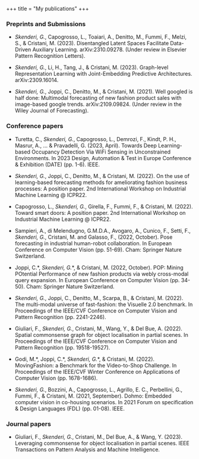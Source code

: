 +++
title = "My publications"
+++

### Preprints and Submissions
- *Skenderi, G.*, Capogrosso, L., Toaiari, A., Denitto, M., Fummi, F., Melzi, S., & Cristani, M. (2023). Disentangled Latent Spaces Facilitate Data-Driven Auxiliary Learning. arXiv:2310.09278. (Under review in Elsevier Pattern Recognition Letters).

- *Skenderi, G.*, Li, H., Tang, J., & Cristani, M. (2023). Graph-level Representation Learning with Joint-Embedding Predictive Architectures. arXiv:2309.16014.

- *Skenderi, G.*, Joppi, C., Denitto, M., & Cristani, M. (2021). Well googled is half done: Multimodal forecasting of new fashion product sales with image-based google trends. arXiv:2109.09824. (Under review in the Wiley Journal of Forecasting).

### Conference papers
- Turetta, C., *Skenderi, G.*, Capogrosso, L., Demrozi, F., Kindt, P. H., Masrur, A., ... & Pravadelli, G. (2023, April). Towards Deep Learning-based Occupancy Detection Via WiFi Sensing in Unconstrained Environments. In 2023 Design, Automation & Test in Europe Conference & Exhibition (DATE) (pp. 1-6). IEEE.

- *Skenderi, G.*, Joppi, C., Denitto, M., \& Cristani, M. (2022). On the use of learning-based forecasting methods for ameliorating fashion business processes: A position paper. 2nd International Workshop on Industrial Machine Learning @ ICPR22.

- Capogrosso, L., *Skenderi, G.*, Girella, F., Fummi, F., \& Cristani, M. (2022). Toward smart doors: A position paper. 2nd International Workshop on Industrial Machine Learning @ ICPR22.

- Sampieri, A., di Melendugno, G.M.D.A., Avogaro, A., Cunico, F., Setti, F., *Skenderi, G.*, Cristani, M. and Galasso, F., (2022, October). Pose forecasting in industrial human-robot collaboration. In European Conference on Computer Vision (pp. 51-69). Cham: Springer Nature Switzerland.

- Joppi, C.\*, *Skenderi, G.*\*, & Cristani, M. (2022, October). POP: Mining POtential Performance of new fashion products via webly cross-modal query expansion. In European Conference on Computer Vision (pp. 34-50). Cham: Springer Nature Switzerland.

- *Skenderi, G.*, Joppi, C., Denitto, M., Scarpa, B., & Cristani, M. (2022). The multi-modal universe of fast-fashion: the Visuelle 2.0 benchmark. In Proceedings of the IEEE/CVF Conference on Computer Vision and Pattern Recognition (pp. 2241-2246).

- Giuliari, F., *Skenderi, G.*, Cristani, M., Wang, Y., & Del Bue, A. (2022). Spatial commonsense graph for object localisation in partial scenes. In Proceedings of the IEEE/CVF Conference on Computer Vision and Pattern Recognition (pp. 19518-19527).

- Godi, M.\*, Joppi, C.\*, *Skenderi, G.*\*, & Cristani, M. (2022). MovingFashion: a Benchmark for the Video-to-Shop Challenge. In Proceedings of the IEEE/CVF Winter Conference on Applications of Computer Vision (pp. 1678-1686).

- *Skenderi, G.*, Bozzini, A., Capogrosso, L., Agrillo, E. C., Perbellini, G., Fummi, F., & Cristani, M. (2021, September). Dohmo: Embedded computer vision in co-housing scenarios. In 2021 Forum on specification & Design Languages (FDL) (pp. 01-08). IEEE.

### Journal papers
- Giuliari, F., *Skenderi, G.*, Cristani, M., Del Bue, A., & Wang, Y. (2023). Leveraging commonsense for object localisation in partial scenes. IEEE Transactions on Pattern Analysis and Machine Intelligence.
